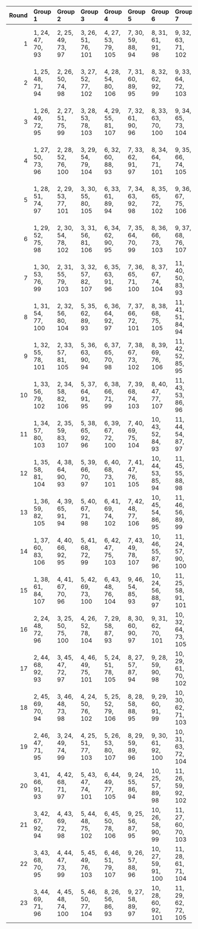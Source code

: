 |   Round | Group 1            | Group 2            | Group 3            | Group 4            | Group 5            | Group 6             | Group 7             | Group 8             | Group 9             | Group 10            | Group 11            | Group 12            | Group 13            | Group 14            | Group 15            | Group 16      | Group 17      | Group 18       | Group 19       | Group 20       | Group 21       | Group 22       | Group 23       |
|--------:|:-------------------|:-------------------|:-------------------|:-------------------|:-------------------|:--------------------|:--------------------|:--------------------|:--------------------|:--------------------|:--------------------|:--------------------|:--------------------|:--------------------|:--------------------|:--------------|:--------------|:---------------|:---------------|:---------------|:---------------|:---------------|:---------------|
|       1 | 1, 24, 47, 70, 93  | 2, 25, 49, 73, 97  | 3, 26, 51, 76, 101 | 4, 27, 53, 79, 105 | 7, 30, 59, 88, 94  | 8, 31, 61, 91, 98   | 9, 32, 63, 71, 102  | 10, 33, 65, 74, 106 | 13, 36, 48, 83, 95  | 14, 37, 50, 86, 99  | 15, 38, 52, 89, 103 | 16, 39, 54, 92, 107 | 19, 42, 60, 78, 96  | 20, 43, 62, 81, 100 | 21, 44, 64, 84, 104 | 5, 28, 55, 82 | 6, 29, 57, 85 | 11, 34, 67, 77 | 12, 35, 69, 80 | 17, 40, 56, 72 | 18, 41, 58, 75 | 22, 45, 66, 87 | 23, 46, 68, 90 |
|       2 | 1, 25, 48, 71, 94  | 2, 26, 50, 74, 98  | 3, 27, 52, 77, 102 | 4, 28, 54, 80, 106 | 7, 31, 60, 89, 95  | 8, 32, 62, 92, 99   | 9, 33, 64, 72, 103  | 10, 34, 66, 75, 107 | 13, 37, 49, 84, 96  | 14, 38, 51, 87, 100 | 15, 39, 53, 90, 104 | 18, 42, 59, 76, 93  | 19, 43, 61, 79, 97  | 20, 44, 63, 82, 101 | 21, 45, 65, 85, 105 | 5, 29, 56, 83 | 6, 30, 58, 86 | 11, 35, 68, 78 | 12, 36, 47, 81 | 16, 40, 55, 70 | 17, 41, 57, 73 | 22, 46, 67, 88 | 23, 24, 69, 91 |
|       3 | 1, 26, 49, 72, 95  | 2, 27, 51, 75, 99  | 3, 28, 53, 78, 103 | 4, 29, 55, 81, 107 | 7, 32, 61, 90, 96  | 8, 33, 63, 70, 100  | 9, 34, 65, 73, 104  | 12, 37, 48, 82, 93  | 13, 38, 50, 85, 97  | 14, 39, 52, 88, 101 | 15, 40, 54, 91, 105 | 18, 43, 60, 77, 94  | 19, 44, 62, 80, 98  | 20, 45, 64, 83, 102 | 21, 46, 66, 86, 106 | 5, 30, 57, 84 | 6, 31, 59, 87 | 10, 35, 67, 76 | 11, 36, 69, 79 | 16, 41, 56, 71 | 17, 42, 58, 74 | 22, 24, 68, 89 | 23, 25, 47, 92 |
|       4 | 1, 27, 50, 73, 96  | 2, 28, 52, 76, 100 | 3, 29, 54, 79, 104 | 6, 32, 60, 88, 93  | 7, 33, 62, 91, 97  | 8, 34, 64, 71, 101  | 9, 35, 66, 74, 105  | 12, 38, 49, 83, 94  | 13, 39, 51, 86, 98  | 14, 40, 53, 89, 102 | 15, 41, 55, 92, 106 | 18, 44, 61, 78, 95  | 19, 45, 63, 81, 99  | 20, 46, 65, 84, 103 | 21, 24, 67, 87, 107 | 4, 30, 56, 82 | 5, 31, 58, 85 | 10, 36, 68, 77 | 11, 37, 47, 80 | 16, 42, 57, 72 | 17, 43, 59, 75 | 22, 25, 69, 90 | 23, 26, 48, 70 |
|       5 | 1, 28, 51, 74, 97  | 2, 29, 53, 77, 101 | 3, 30, 55, 80, 105 | 6, 33, 61, 89, 94  | 7, 34, 63, 92, 98  | 8, 35, 65, 72, 102  | 9, 36, 67, 75, 106  | 12, 39, 50, 84, 95  | 13, 40, 52, 87, 99  | 14, 41, 54, 90, 103 | 15, 42, 56, 70, 107 | 18, 45, 62, 79, 96  | 19, 46, 64, 82, 100 | 20, 24, 66, 85, 104 | 23, 27, 49, 71, 93  | 4, 31, 57, 83 | 5, 32, 59, 86 | 10, 37, 69, 78 | 11, 38, 48, 81 | 16, 43, 58, 73 | 17, 44, 60, 76 | 21, 25, 68, 88 | 22, 26, 47, 91 |
|       6 | 1, 29, 52, 75, 98  | 2, 30, 54, 78, 102 | 3, 31, 56, 81, 106 | 6, 34, 62, 90, 95  | 7, 35, 64, 70, 99  | 8, 36, 66, 73, 103  | 9, 37, 68, 76, 107  | 12, 40, 51, 85, 96  | 13, 41, 53, 88, 100 | 14, 42, 55, 91, 104 | 17, 45, 61, 77, 93  | 18, 46, 63, 80, 97  | 19, 24, 65, 83, 101 | 20, 25, 67, 86, 105 | 23, 28, 50, 72, 94  | 4, 32, 58, 84 | 5, 33, 60, 87 | 10, 38, 47, 79 | 11, 39, 49, 82 | 15, 43, 57, 71 | 16, 44, 59, 74 | 21, 26, 69, 89 | 22, 27, 48, 92 |
|       7 | 1, 30, 53, 76, 99  | 2, 31, 55, 79, 103 | 3, 32, 57, 82, 107 | 6, 35, 63, 91, 96  | 7, 36, 65, 71, 100 | 8, 37, 67, 74, 104  | 11, 40, 50, 83, 93  | 12, 41, 52, 86, 97  | 13, 42, 54, 89, 101 | 14, 43, 56, 92, 105 | 17, 46, 62, 78, 94  | 18, 24, 64, 81, 98  | 19, 25, 66, 84, 102 | 20, 26, 68, 87, 106 | 23, 29, 51, 73, 95  | 4, 33, 59, 85 | 5, 34, 61, 88 | 9, 38, 69, 77  | 10, 39, 48, 80 | 15, 44, 58, 72 | 16, 45, 60, 75 | 21, 27, 47, 90 | 22, 28, 49, 70 |
|       8 | 1, 31, 54, 77, 100 | 2, 32, 56, 80, 104 | 5, 35, 62, 89, 93  | 6, 36, 64, 92, 97  | 7, 37, 66, 72, 101 | 8, 38, 68, 75, 105  | 11, 41, 51, 84, 94  | 12, 42, 53, 87, 98  | 13, 43, 55, 90, 102 | 14, 44, 57, 70, 106 | 17, 24, 63, 79, 95  | 18, 25, 65, 82, 99  | 19, 26, 67, 85, 103 | 20, 27, 69, 88, 107 | 23, 30, 52, 74, 96  | 3, 33, 58, 83 | 4, 34, 60, 86 | 9, 39, 47, 78  | 10, 40, 49, 81 | 15, 45, 59, 73 | 16, 46, 61, 76 | 21, 28, 48, 91 | 22, 29, 50, 71 |
|       9 | 1, 32, 55, 78, 101 | 2, 33, 57, 81, 105 | 5, 36, 63, 90, 94  | 6, 37, 65, 70, 98  | 7, 38, 67, 73, 102 | 8, 39, 69, 76, 106  | 11, 42, 52, 85, 95  | 12, 43, 54, 88, 99  | 13, 44, 56, 91, 103 | 14, 45, 58, 71, 107 | 17, 25, 64, 80, 96  | 18, 26, 66, 83, 100 | 19, 27, 68, 86, 104 | 22, 30, 51, 72, 93  | 23, 31, 53, 75, 97  | 3, 34, 59, 84 | 4, 35, 61, 87 | 9, 40, 48, 79  | 10, 41, 50, 82 | 15, 46, 60, 74 | 16, 24, 62, 77 | 20, 28, 47, 89 | 21, 29, 49, 92 |
|      10 | 1, 33, 56, 79, 102 | 2, 34, 58, 82, 106 | 5, 37, 64, 91, 95  | 6, 38, 66, 71, 99  | 7, 39, 68, 74, 103 | 8, 40, 47, 77, 107  | 11, 43, 53, 86, 96  | 12, 44, 55, 89, 100 | 13, 45, 57, 92, 104 | 16, 25, 63, 78, 93  | 17, 26, 65, 81, 97  | 18, 27, 67, 84, 101 | 19, 28, 69, 87, 105 | 22, 31, 52, 73, 94  | 23, 32, 54, 76, 98  | 3, 35, 60, 85 | 4, 36, 62, 88 | 9, 41, 49, 80  | 10, 42, 51, 83 | 14, 46, 59, 72 | 15, 24, 61, 75 | 20, 29, 48, 90 | 21, 30, 50, 70 |
|      11 | 1, 34, 57, 80, 103 | 2, 35, 59, 83, 107 | 5, 38, 65, 92, 96  | 6, 39, 67, 72, 100 | 7, 40, 69, 75, 104 | 10, 43, 52, 84, 93  | 11, 44, 54, 87, 97  | 12, 45, 56, 90, 101 | 13, 46, 58, 70, 105 | 16, 26, 64, 79, 94  | 17, 27, 66, 82, 98  | 18, 28, 68, 85, 102 | 19, 29, 47, 88, 106 | 22, 32, 53, 74, 95  | 23, 33, 55, 77, 99  | 3, 36, 61, 86 | 4, 37, 63, 89 | 8, 41, 48, 78  | 9, 42, 50, 81  | 14, 24, 60, 73 | 15, 25, 62, 76 | 20, 30, 49, 91 | 21, 31, 51, 71 |
|      12 | 1, 35, 58, 81, 104 | 4, 38, 64, 90, 93  | 5, 39, 66, 70, 97  | 6, 40, 68, 73, 101 | 7, 41, 47, 76, 105 | 10, 44, 53, 85, 94  | 11, 45, 55, 88, 98  | 12, 46, 57, 91, 102 | 13, 24, 59, 71, 106 | 16, 27, 65, 80, 95  | 17, 28, 67, 83, 99  | 18, 29, 69, 86, 103 | 19, 30, 48, 89, 107 | 22, 33, 54, 75, 96  | 23, 34, 56, 78, 100 | 2, 36, 60, 84 | 3, 37, 62, 87 | 8, 42, 49, 79  | 9, 43, 51, 82  | 14, 25, 61, 74 | 15, 26, 63, 77 | 20, 31, 50, 92 | 21, 32, 52, 72 |
|      13 | 1, 36, 59, 82, 105 | 4, 39, 65, 91, 94  | 5, 40, 67, 71, 98  | 6, 41, 69, 74, 102 | 7, 42, 48, 77, 106 | 10, 45, 54, 86, 95  | 11, 46, 56, 89, 99  | 12, 24, 58, 92, 103 | 13, 25, 60, 72, 107 | 16, 28, 66, 81, 96  | 17, 29, 68, 84, 100 | 18, 30, 47, 87, 104 | 21, 33, 53, 73, 93  | 22, 34, 55, 76, 97  | 23, 35, 57, 79, 101 | 2, 37, 61, 85 | 3, 38, 63, 88 | 8, 43, 50, 80  | 9, 44, 52, 83  | 14, 26, 62, 75 | 15, 27, 64, 78 | 19, 31, 49, 90 | 20, 32, 51, 70 |
|      14 | 1, 37, 60, 83, 106 | 4, 40, 66, 92, 95  | 5, 41, 68, 72, 99  | 6, 42, 47, 75, 103 | 7, 43, 49, 78, 107 | 10, 46, 55, 87, 96  | 11, 24, 57, 90, 100 | 12, 25, 59, 70, 104 | 15, 28, 65, 79, 93  | 16, 29, 67, 82, 97  | 17, 30, 69, 85, 101 | 18, 31, 48, 88, 105 | 21, 34, 54, 74, 94  | 22, 35, 56, 77, 98  | 23, 36, 58, 80, 102 | 2, 38, 62, 86 | 3, 39, 64, 89 | 8, 44, 51, 81  | 9, 45, 53, 84  | 13, 26, 61, 73 | 14, 27, 63, 76 | 19, 32, 50, 91 | 20, 33, 52, 71 |
|      15 | 1, 38, 61, 84, 107 | 4, 41, 67, 70, 96  | 5, 42, 69, 73, 100 | 6, 43, 48, 76, 104 | 9, 46, 54, 85, 93  | 10, 24, 56, 88, 97  | 11, 25, 58, 91, 101 | 12, 26, 60, 71, 105 | 15, 29, 66, 80, 94  | 16, 30, 68, 83, 98  | 17, 31, 47, 86, 102 | 18, 32, 49, 89, 106 | 21, 35, 55, 75, 95  | 22, 36, 57, 78, 99  | 23, 37, 59, 81, 103 | 2, 39, 63, 87 | 3, 40, 65, 90 | 7, 44, 50, 79  | 8, 45, 52, 82  | 13, 27, 62, 74 | 14, 28, 64, 77 | 19, 33, 51, 92 | 20, 34, 53, 72 |
|      16 | 2, 24, 48, 72, 96  | 3, 25, 50, 75, 100 | 4, 26, 52, 78, 104 | 7, 29, 58, 87, 93  | 8, 30, 60, 90, 97  | 9, 31, 62, 70, 101  | 10, 32, 64, 73, 105 | 13, 35, 47, 82, 94  | 14, 36, 49, 85, 98  | 15, 37, 51, 88, 102 | 16, 38, 53, 91, 106 | 19, 41, 59, 77, 95  | 20, 42, 61, 80, 99  | 21, 43, 63, 83, 103 | 22, 44, 65, 86, 107 | 1, 46, 69, 92 | 5, 27, 54, 81 | 6, 28, 56, 84  | 11, 33, 66, 76 | 12, 34, 68, 79 | 17, 39, 55, 71 | 18, 40, 57, 74 | 23, 45, 67, 89 |
|      17 | 2, 44, 68, 92, 93  | 3, 45, 47, 72, 97  | 4, 46, 49, 75, 101 | 5, 24, 51, 78, 105 | 8, 27, 57, 87, 94  | 9, 28, 59, 90, 98   | 10, 29, 61, 70, 102 | 11, 30, 63, 73, 106 | 14, 33, 69, 82, 95  | 15, 34, 48, 85, 99  | 16, 35, 50, 88, 103 | 17, 36, 52, 91, 107 | 20, 39, 58, 77, 96  | 21, 40, 60, 80, 100 | 22, 41, 62, 83, 104 | 1, 43, 66, 89 | 6, 25, 53, 81 | 7, 26, 55, 84  | 12, 31, 65, 76 | 13, 32, 67, 79 | 18, 37, 54, 71 | 19, 38, 56, 74 | 23, 42, 64, 86 |
|      18 | 2, 45, 69, 70, 94  | 3, 46, 48, 73, 98  | 4, 24, 50, 76, 102 | 5, 25, 52, 79, 106 | 8, 28, 58, 88, 95  | 9, 29, 60, 91, 99   | 10, 30, 62, 71, 103 | 11, 31, 64, 74, 107 | 14, 34, 47, 83, 96  | 15, 35, 49, 86, 100 | 16, 36, 51, 89, 104 | 19, 39, 57, 75, 93  | 20, 40, 59, 78, 97  | 21, 41, 61, 81, 101 | 22, 42, 63, 84, 105 | 1, 44, 67, 90 | 6, 26, 54, 82 | 7, 27, 56, 85  | 12, 32, 66, 77 | 13, 33, 68, 80 | 17, 37, 53, 92 | 18, 38, 55, 72 | 23, 43, 65, 87 |
|      19 | 2, 46, 47, 71, 95  | 3, 24, 49, 74, 99  | 4, 25, 51, 77, 103 | 5, 26, 53, 80, 107 | 8, 29, 59, 89, 96  | 9, 30, 61, 92, 100  | 10, 31, 63, 72, 104 | 13, 34, 69, 81, 93  | 14, 35, 48, 84, 97  | 15, 36, 50, 87, 101 | 16, 37, 52, 90, 105 | 19, 40, 58, 76, 94  | 20, 41, 60, 79, 98  | 21, 42, 62, 82, 102 | 22, 43, 64, 85, 106 | 1, 45, 68, 91 | 6, 27, 55, 83 | 7, 28, 57, 86  | 11, 32, 65, 75 | 12, 33, 67, 78 | 17, 38, 54, 70 | 18, 39, 56, 73 | 23, 44, 66, 88 |
|      20 | 3, 41, 66, 91, 93  | 4, 42, 68, 71, 97  | 5, 43, 47, 74, 101 | 6, 44, 49, 77, 105 | 9, 24, 55, 86, 94  | 10, 25, 57, 89, 98  | 11, 26, 59, 92, 102 | 12, 27, 61, 72, 106 | 15, 30, 67, 81, 95  | 16, 31, 69, 84, 99  | 17, 32, 48, 87, 103 | 18, 33, 50, 90, 107 | 21, 36, 56, 76, 96  | 22, 37, 58, 79, 100 | 23, 38, 60, 82, 104 | 1, 39, 62, 85 | 2, 40, 64, 88 | 7, 45, 51, 80  | 8, 46, 53, 83  | 13, 28, 63, 75 | 14, 29, 65, 78 | 19, 34, 52, 70 | 20, 35, 54, 73 |
|      21 | 3, 42, 67, 92, 94  | 4, 43, 69, 72, 98  | 5, 44, 48, 75, 102 | 6, 45, 50, 78, 106 | 9, 25, 56, 87, 95  | 10, 26, 58, 90, 99  | 11, 27, 60, 70, 103 | 12, 28, 62, 73, 107 | 15, 31, 68, 82, 96  | 16, 32, 47, 85, 100 | 17, 33, 49, 88, 104 | 20, 36, 55, 74, 93  | 21, 37, 57, 77, 97  | 22, 38, 59, 80, 101 | 23, 39, 61, 83, 105 | 1, 40, 63, 86 | 2, 41, 65, 89 | 7, 46, 52, 81  | 8, 24, 54, 84  | 13, 29, 64, 76 | 14, 30, 66, 79 | 18, 34, 51, 91 | 19, 35, 53, 71 |
|      22 | 3, 43, 68, 70, 95  | 4, 44, 47, 73, 99  | 5, 45, 49, 76, 103 | 6, 46, 51, 79, 107 | 9, 26, 57, 88, 96  | 10, 27, 59, 91, 100 | 11, 28, 61, 71, 104 | 14, 31, 67, 80, 93  | 15, 32, 69, 83, 97  | 16, 33, 48, 86, 101 | 17, 34, 50, 89, 105 | 20, 37, 56, 75, 94  | 21, 38, 58, 78, 98  | 22, 39, 60, 81, 102 | 23, 40, 62, 84, 106 | 1, 41, 64, 87 | 2, 42, 66, 90 | 7, 24, 53, 82  | 8, 25, 55, 85  | 12, 29, 63, 74 | 13, 30, 65, 77 | 18, 35, 52, 92 | 19, 36, 54, 72 |
|      23 | 3, 44, 69, 71, 96  | 4, 45, 48, 74, 100 | 5, 46, 50, 77, 104 | 8, 26, 56, 86, 93  | 9, 27, 58, 89, 97  | 10, 28, 60, 92, 101 | 11, 29, 62, 72, 105 | 14, 32, 68, 81, 94  | 15, 33, 47, 84, 98  | 16, 34, 49, 87, 102 | 17, 35, 51, 90, 106 | 20, 38, 57, 76, 95  | 21, 39, 59, 79, 99  | 22, 40, 61, 82, 103 | 23, 41, 63, 85, 107 | 1, 42, 65, 88 | 2, 43, 67, 91 | 6, 24, 52, 80  | 7, 25, 54, 83  | 12, 30, 64, 75 | 13, 31, 66, 78 | 18, 36, 53, 70 | 19, 37, 55, 73 |
